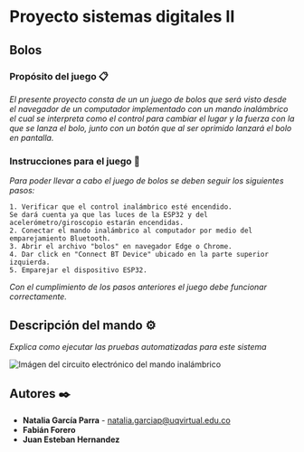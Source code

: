 # Proyecto sistemas digitales II

## Bolos

### Propósito del juego 📋

_El presente proyecto consta de un un juego de bolos que será visto desde el navegador de un computador implementado con un mando inalámbrico el cual se interpreta como el control para cambiar el lugar y la fuerza con la que se lanza el bolo, junto con un botón que al ser oprimido lanzará el bolo en pantalla._

### Instrucciones para el juego 🔧

_Para poder llevar a cabo el juego de bolos se deben seguir los siguientes pasos:_
```
1. Verificar que el control inalámbrico esté encendido. 
Se dará cuenta ya que las luces de la ESP32 y del acelerómetro/giroscopio estarán encendidas.
2. Conectar el mando inalámbrico al computador por medio del emparejamiento Bluetooth.
3. Abrir el archivo "bolos" en navegador Edge o Chrome.
4. Dar click en "Connect BT Device" ubicado en la parte superior izquierda.
5. Emparejar el dispositivo ESP32.
```

_Con el cumplimiento de los pasos anteriores el juego debe funcionar correctamente._

## Descripción del mando ⚙️

_Explica como ejecutar las pruebas automatizadas para este sistema_

![Imágen del circuito electrónico del mando inalámbrico](https://raw.githubusercontent.com/nataliagarciaparra/ProyectofinalSDII/master/assets/ImagenV1.png)


## Autores ✒️

* **Natalia García Parra** - [natalia.garciap@uqvirtual.edu.co](natalia.garciap@uqvirtual.edu.co)
* **Fabián Forero**
* **Juan Esteban Hernandez** 

